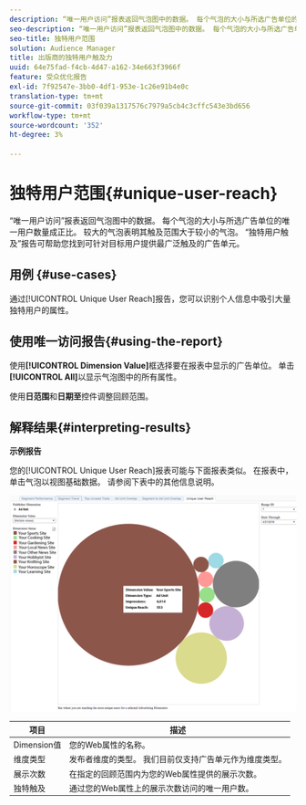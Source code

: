 ```yaml
---
description: “唯一用户访问”报表返回气泡图中的数据。 每个气泡的大小与所选广告单位的唯一用户数量成正比。 较大的气泡表明其触及范围大于较小的气泡。 “独特用户触及”报告可帮助您找到可针对目标用户提供最广泛触及的广告单元。
seo-description: “唯一用户访问”报表返回气泡图中的数据。 每个气泡的大小与所选广告单位的唯一用户数量成正比。 较大的气泡表明其触及范围大于较小的气泡。 “独特用户触及”报告可帮助您找到可针对目标用户提供最广泛触及的广告单元。
seo-title: 独特用户范围
solution: Audience Manager
title: 出版商的独特用户触及力
uuid: 64e75fad-f4cb-4d47-a162-34e663f3966f
feature: 受众优化报告
exl-id: 7f92547e-3bb0-4df1-953e-1c26e91b4e0c
translation-type: tm+mt
source-git-commit: 03f039a1317576c7979a5cb4c3cffc543e3bd656
workflow-type: tm+mt
source-wordcount: '352'
ht-degree: 3%

---
```


# 独特用户范围{#unique-user-reach}

“唯一用户访问”报表返回气泡图中的数据。 每个气泡的大小与所选广告单位的唯一用户数量成正比。 较大的气泡表明其触及范围大于较小的气泡。 “独特用户触及”报告可帮助您找到可针对目标用户提供最广泛触及的广告单元。

## 用例 {#use-cases}

通过[!UICONTROL Unique User Reach]报告，您可以识别个人信息中吸引大量独特用户的属性。

## 使用唯一访问报告{#using-the-report}

使用&#x200B;**[!UICONTROL Dimension Value]**&#x200B;框选择要在报表中显示的广告单位。 单击&#x200B;**[!UICONTROL All]**&#x200B;以显示气泡图中的所有属性。

使用&#x200B;**日范围**&#x200B;和&#x200B;**日期至**&#x200B;控件调整回顾范围。

## 解释结果{#interpreting-results}

**示例报告**

您的[!UICONTROL Unique User Reach]报表可能与下面报表类似。 在报表中，单击气泡以视图基础数据。 请参阅下表中的其他信息说明。

![](assets/publisher_unique_user_reach.png)

| 项目 | 描述 |
|--- |--- |
| Dimension值 | 您的Web属性的名称。 |
| 维度类型 | 发布者维度的类型。 我们目前仅支持广告单元作为维度类型。 |
| 展示次数 | 在指定的回顾范围内为您的Web属性提供的展示次数。 |
| 独特触及 | 通过您的Web属性上的展示次数访问的唯一用户数。 |
